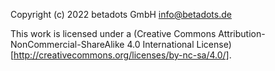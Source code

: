 Copyright (c) 2022 betadots GmbH <info@betadots.de>

This work is licensed under a (Creative Commons Attribution-NonCommercial-ShareAlike 4.0 International License)[http://creativecommons.org/licenses/by-nc-sa/4.0/].

